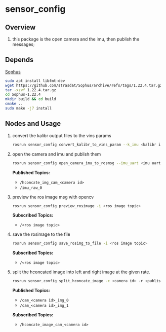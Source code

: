 # sensor_config

## Overview

1. this package is the open camera and the imu, then publish the messages;

## Depends

[Sophus](https://github.com/strasdat/Sophus.git)

```bash
sudo apt install libfmt-dev
wget https://github.com/strasdat/Sophus/archive/refs/tags/1.22.4.tar.gz
tar -xzvf 1.22.4.tar.gz
cd Sophus-1.22.4
mkdir build && cd build
cmake ..
sudo make -j7 install
```

## Nodes and Usage

1. convert the kalibr output files to the vins params

   ```bash
   rosrun sensor_config convert_kalibr_to_vins_param --k_imu <kalibr imu files> --k_cam_imu <kalibr camera imu file>
   ```

2. open the camera and imu and publish them

   ```bash
   rosrun sensor_config open_camera_imu_to_rosmsg --imu_uart <imu uart number> --camera_id <camera id>
   ```

   **Published Topics:**

   - `/hconcate_img_cam_<camera id>`
   - `/imu_raw_0`

3. preview the ros image msg with opencv

   ```bash
   rosrun sensor_config preview_rosimage -i <ros image topic>
   ```

   **Subscribed Topics:**

   - `/<ros image topic>`

4. save the rosimage to the file

   ```bash
   rosrun sensor_config save_rosimg_to_file -i <ros image topic>
   ```

   **Subscribed Topics:**

   - `/<ros image topic>`

5. split the hconcated image into left and right image at the given rate.

   ```bash
   rosrun sensor_config split_hconcate_image -c <camera id> -r <publish rate>
   ```

   **Published Topics:**

   - `/cam_<camera id>_img_0`
   - `/cam_<camera id>_img_1`

   **Subscribed Topics:**

   - `/hconcate_image_cam_<camera id>`
